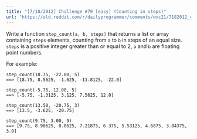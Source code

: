 ```yaml
---
title: "[7/18/2012] Challenge #79 [easy] (Counting in steps)"
url: "https://old.reddit.com/r/dailyprogrammer/comments/wvc21/7182012_challenge_79_easy_counting_in_steps/"
---
```


Write a function `step_count(a, b, steps)` that returns a list or array containing `steps` elements, counting from `a` to `b` in steps of an equal size. `steps` is a positive integer greater than or equal to 2, `a` and `b` are floating point numbers.

For example:

    step_count(18.75, -22.00, 5)
    ==> [18.75, 8.5625, -1.625, -11.8125, -22.0]

    step_count(-5.75, 12.00, 5)
    ==> [-5.75, -1.3125, 3.125, 7.5625, 12.0]

    step_count(13.50, -20.75, 3)
    ==> [13.5, -3.625, -20.75]

    step_count(9.75, 3.00, 9)
    ==> [9.75, 8.90625, 8.0625, 7.21875, 6.375, 5.53125, 4.6875, 3.84375, 3.0]